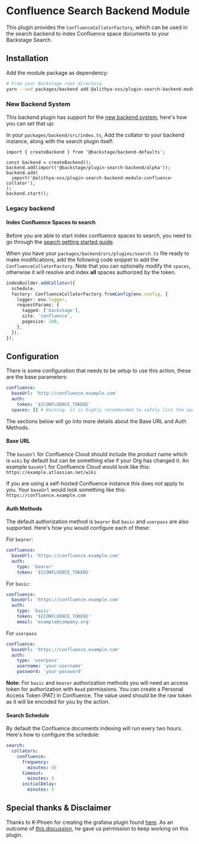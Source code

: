 # Confluence Search Backend Module

This plugin provides the `ConfluenceCollatorFactory`, which can be used in the search backend to index Confluence space documents to your Backstage Search.

## Installation

Add the module package as dependency:

```bash
# From your Backstage root directory
yarn --cwd packages/backend add @alithya-oss/plugin-search-backend-module-confluence-collator
```

### New Backend System

This backend plugin has support for the [new backend system](https://backstage.io/docs/backend-system/), here's how you can set that up:

In your `packages/backend/src/index.ts`, Add the collator to your backend instance, along with the search plugin itself:

```tsx
import { createBackend } from '@backstage/backend-defaults';

const backend = createBackend();
backend.add(import('@backstage/plugin-search-backend/alpha'));
backend.add(
  import('@alithya-oss/plugin-search-backend-module-confluence-collator'),
);
backend.start();
```

### Legacy backend

#### Index Confluence Spaces to search

Before you are able to start index confluence spaces to search, you need to go through the [search getting started guide](https://backstage.io/docs/features/search/getting-started).

When you have your `packages/backend/src/plugins/search.ts` file ready to make modifications, add the following code snippet to add the `ConfluenceCollatorFactory`. Note that you can optionally modify the `spaces`, otherwise it will resolve and index **all** spaces authorized by the token.

```ts
indexBuilder.addCollator({
  schedule,
  factory: ConfluenceCollatorFactory.fromConfig(env.config, {
    logger: env.logger,
    requestParams: {
      tagged: ['backstage'],
      site: 'confluence',
      pagesize: 100,
    },
  }),
});
```

## Configuration

There is some configuration that needs to be setup to use this action, these are the base parameters:

```yaml
confluence:
  baseUrl: 'http://confluence.example.com'
  auth:
    token: '${CONFLUENCE_TOKEN}'
  spaces: [] # Warning, it is highly recommended to safely list the spaces that you want to index, either all documents will be indexed.
```

The sections below will go into more details about the Base URL and Auth Methods.

#### Base URL

The `baseUrl` for Confluence Cloud should include the product name which is `wiki` by default but can be something else if your Org has changed it. An example `baseUrl` for Confluence Cloud would look like this: `https://example.atlassian.net/wiki`

If you are using a self-hosted Confluence instance this does not apply to you. Your `baseUrl` would look something like this: `https://confluence.example.com`

#### Auth Methods

The default authorization method is `bearer` but `basic` and `userpass` are also supported. Here's how you would configure each of these:

For `bearer`:

```yaml
confluence:
  baseUrl: 'https://confluence.example.com'
  auth:
    type: 'bearer'
    token: '${CONFLUENCE_TOKEN}'
```

For `basic`:

```yaml
confluence:
  baseUrl: 'https://confluence.example.com'
  auth:
    type: 'basic'
    token: '${CONFLUENCE_TOKEN}'
    email: 'example@company.org'
```

For `userpass`

```yaml
confluence:
  baseUrl: 'https://confluence.example.com'
  auth:
    type: 'userpass'
    username: 'your-username'
    password: 'your-password'
```

**Note:** For `basic` and `bearer` authorization methods you will need an access token for authorization with `Read` permissions. You can create a Personal Access Token (PAT) in Confluence. The value used should be the raw token as it will be encoded for you by the action.

#### Search Schedule

By default the Confluence documents indexing will run every two hours. Here's how to configure the schedule:

```yaml
search:
  collators:
    confluence:
      frequency:
        minutes: 45
      timeout:
        minutes: 3
      initialDelay:
        minutes: 3
```

## Special thanks & Disclaimer

Thanks to K-Phoen for creating the grafana plugin found [here](https://github.com/K-Phoen/backstage-plugin-confluence). As an outcome
of [this discussion](https://github.com/K-Phoen/backstage-plugin-confluence/issues/193), he gave us permission to keep working on this plugin.
